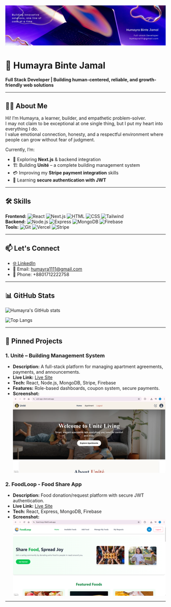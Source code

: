 # ![Banner](https://github.com/Humayra-Binte-Jamal-5475/Humayra-Binte-Jamal-5475/blob/main/banner.jpg)
# 🌸 Humayra Binte Jamal  
**Full Stack Developer | Building human-centered, reliable, and growth-friendly web solutions**

---

## 👩‍💻 About Me
Hi! I’m Humayra, a learner, builder, and empathetic problem-solver.  
I may not claim to be exceptional at one single thing, but I put my heart into everything I do.  
I value emotional connection, honesty, and a respectful environment where people can grow without fear of judgment.  

Currently, I’m:
- 🌱 Exploring **Next.js** & backend integration
- 🏗 Building **Unité** – a complete building management system
- 💳 Improving my **Stripe payment integration** skills
- 🔐 Learning **secure authentication with JWT**

---

## 🛠 Skills
**Frontend:** ![React](https://skillicons.dev/icons?i=react) ![Next.js](https://skillicons.dev/icons?i=nextjs) ![HTML](https://skillicons.dev/icons?i=html) ![CSS](https://skillicons.dev/icons?i=css) ![Tailwind](https://skillicons.dev/icons?i=tailwind)  
**Backend:** ![Node.js](https://skillicons.dev/icons?i=nodejs) ![Express](https://skillicons.dev/icons?i=express) ![MongoDB](https://skillicons.dev/icons?i=mongodb) ![Firebase](https://skillicons.dev/icons?i=firebase)  
**Tools:** ![Git](https://skillicons.dev/icons?i=git) ![Vercel](https://skillicons.dev/icons?i=vercel) ![Stripe](https://skillicons.dev/icons?i=stripe)  

---

## 📫 Let's Connect
- <a href="https://www.linkedin.com/in/humayra-binte-jamal-11a921295/" target="_blank">🌐 LinkedIn</a>
- 📧 Email: [humayra1111@gmail.com](mailto:humayra1111@gmail.com)
- 📱 Phone: +8801712222758

---

## 📊 GitHub Stats
![Humayra's GitHub stats](https://github-readme-stats.vercel.app/api?username=Humayra-Binte-Jamal-5475&show_icons=true&theme=tokyonight)  

![Top Langs](https://github-readme-stats.vercel.app/api/top-langs/?username=Humayra-Binte-Jamal-5475&layout=compact&theme=tokyonight)

---
## 📌 Pinned Projects

### 1. **Unité – Building Management System**
- **Description:** A full-stack platform for managing apartment agreements, payments, and announcements.
- **Live Link:** [Live Site](https://unit-app-client.web.app)
- **Tech:** React, Node.js, MongoDB, Stripe, Firebase
- **Features:** Role-based dashboards, coupon system, secure payments.
- **Screenshot:** ![App Screenshot](https://github.com/Humayra-Binte-Jamal-5475/Humayra-Binte-Jamal-5475/raw/main/uniteSS.png)

### 2. **FoodLoop - Food Share App**
- **Description:** Food donation/request platform with secure JWT authentication.
- **Live Link:** [Live Site](https://food-loop-90e05.web.app)
- **Tech:** React, Express, MongoDB, Firebase
- **Screenshot:** ![App Screenshot](https://github.com/Humayra-Binte-Jamal-5475/Humayra-Binte-Jamal-5475/raw/main/foodloopSS.png)



---

